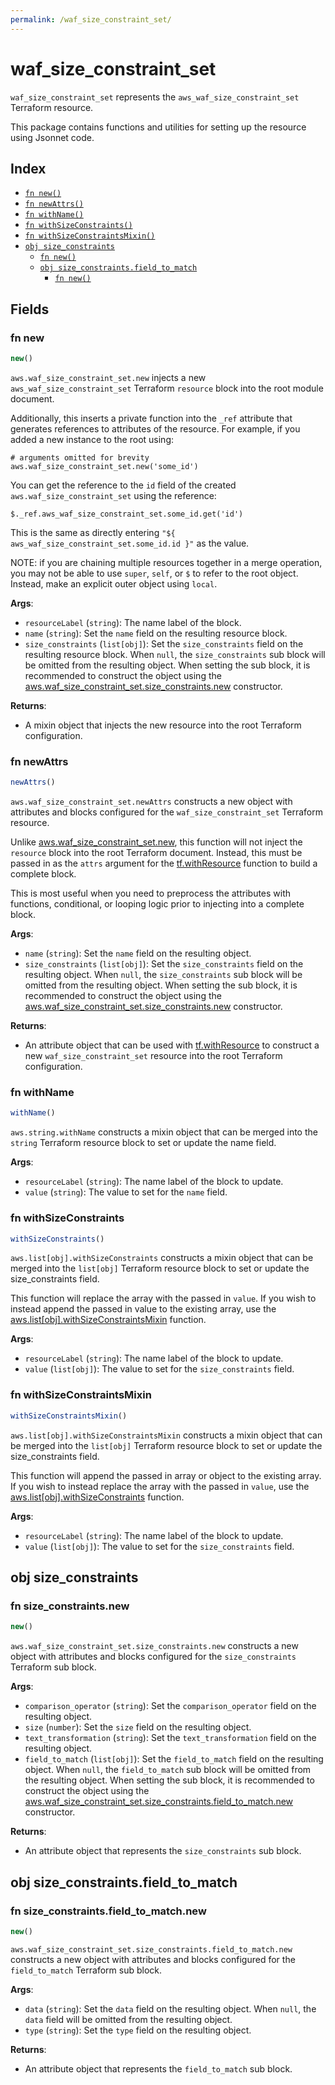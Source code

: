 ```yaml
---
permalink: /waf_size_constraint_set/
---
```


# waf_size_constraint_set

`waf_size_constraint_set` represents the `aws_waf_size_constraint_set` Terraform resource.



This package contains functions and utilities for setting up the resource using Jsonnet code.


## Index

* [`fn new()`](#fn-new)
* [`fn newAttrs()`](#fn-newattrs)
* [`fn withName()`](#fn-withname)
* [`fn withSizeConstraints()`](#fn-withsizeconstraints)
* [`fn withSizeConstraintsMixin()`](#fn-withsizeconstraintsmixin)
* [`obj size_constraints`](#obj-size_constraints)
  * [`fn new()`](#fn-size_constraintsnew)
  * [`obj size_constraints.field_to_match`](#obj-size_constraintsfield_to_match)
    * [`fn new()`](#fn-size_constraintsfield_to_matchnew)

## Fields

### fn new

```ts
new()
```


`aws.waf_size_constraint_set.new` injects a new `aws_waf_size_constraint_set` Terraform `resource`
block into the root module document.

Additionally, this inserts a private function into the `_ref` attribute that generates references to attributes of the
resource. For example, if you added a new instance to the root using:

    # arguments omitted for brevity
    aws.waf_size_constraint_set.new('some_id')

You can get the reference to the `id` field of the created `aws.waf_size_constraint_set` using the reference:

    $._ref.aws_waf_size_constraint_set.some_id.get('id')

This is the same as directly entering `"${ aws_waf_size_constraint_set.some_id.id }"` as the value.

NOTE: if you are chaining multiple resources together in a merge operation, you may not be able to use `super`, `self`,
or `$` to refer to the root object. Instead, make an explicit outer object using `local`.

**Args**:
  - `resourceLabel` (`string`): The name label of the block.
  - `name` (`string`): Set the `name` field on the resulting resource block.
  - `size_constraints` (`list[obj]`): Set the `size_constraints` field on the resulting resource block. When `null`, the `size_constraints` sub block will be omitted from the resulting object. When setting the sub block, it is recommended to construct the object using the [aws.waf_size_constraint_set.size_constraints.new](#fn-size_constraintsnew) constructor.

**Returns**:
- A mixin object that injects the new resource into the root Terraform configuration.


### fn newAttrs

```ts
newAttrs()
```


`aws.waf_size_constraint_set.newAttrs` constructs a new object with attributes and blocks configured for the `waf_size_constraint_set`
Terraform resource.

Unlike [aws.waf_size_constraint_set.new](#fn-new), this function will not inject the `resource`
block into the root Terraform document. Instead, this must be passed in as the `attrs` argument for the
[tf.withResource](https://github.com/tf-libsonnet/core/tree/main/docs#fn-withresource) function to build a complete block.

This is most useful when you need to preprocess the attributes with functions, conditional, or looping logic prior to
injecting into a complete block.

**Args**:
  - `name` (`string`): Set the `name` field on the resulting object.
  - `size_constraints` (`list[obj]`): Set the `size_constraints` field on the resulting object. When `null`, the `size_constraints` sub block will be omitted from the resulting object. When setting the sub block, it is recommended to construct the object using the [aws.waf_size_constraint_set.size_constraints.new](#fn-size_constraintsnew) constructor.

**Returns**:
  - An attribute object that can be used with [tf.withResource](https://github.com/tf-libsonnet/core/tree/main/docs#fn-withresource) to construct a new `waf_size_constraint_set` resource into the root Terraform configuration.


### fn withName

```ts
withName()
```

`aws.string.withName` constructs a mixin object that can be merged into the `string`
Terraform resource block to set or update the name field.



**Args**:
  - `resourceLabel` (`string`): The name label of the block to update.
  - `value` (`string`): The value to set for the `name` field.


### fn withSizeConstraints

```ts
withSizeConstraints()
```

`aws.list[obj].withSizeConstraints` constructs a mixin object that can be merged into the `list[obj]`
Terraform resource block to set or update the size_constraints field.

This function will replace the array with the passed in `value`. If you wish to instead append the
passed in value to the existing array, use the [aws.list[obj].withSizeConstraintsMixin](TODO) function.


**Args**:
  - `resourceLabel` (`string`): The name label of the block to update.
  - `value` (`list[obj]`): The value to set for the `size_constraints` field.


### fn withSizeConstraintsMixin

```ts
withSizeConstraintsMixin()
```

`aws.list[obj].withSizeConstraintsMixin` constructs a mixin object that can be merged into the `list[obj]`
Terraform resource block to set or update the size_constraints field.

This function will append the passed in array or object to the existing array. If you wish
to instead replace the array with the passed in `value`, use the [aws.list[obj].withSizeConstraints](TODO)
function.


**Args**:
  - `resourceLabel` (`string`): The name label of the block to update.
  - `value` (`list[obj]`): The value to set for the `size_constraints` field.


## obj size_constraints



### fn size_constraints.new

```ts
new()
```


`aws.waf_size_constraint_set.size_constraints.new` constructs a new object with attributes and blocks configured for the `size_constraints`
Terraform sub block.



**Args**:
  - `comparison_operator` (`string`): Set the `comparison_operator` field on the resulting object.
  - `size` (`number`): Set the `size` field on the resulting object.
  - `text_transformation` (`string`): Set the `text_transformation` field on the resulting object.
  - `field_to_match` (`list[obj]`): Set the `field_to_match` field on the resulting object. When `null`, the `field_to_match` sub block will be omitted from the resulting object. When setting the sub block, it is recommended to construct the object using the [aws.waf_size_constraint_set.size_constraints.field_to_match.new](#fn-size_constraintsfield_to_matchnew) constructor.

**Returns**:
  - An attribute object that represents the `size_constraints` sub block.


## obj size_constraints.field_to_match



### fn size_constraints.field_to_match.new

```ts
new()
```


`aws.waf_size_constraint_set.size_constraints.field_to_match.new` constructs a new object with attributes and blocks configured for the `field_to_match`
Terraform sub block.



**Args**:
  - `data` (`string`): Set the `data` field on the resulting object. When `null`, the `data` field will be omitted from the resulting object.
  - `type` (`string`): Set the `type` field on the resulting object.

**Returns**:
  - An attribute object that represents the `field_to_match` sub block.

